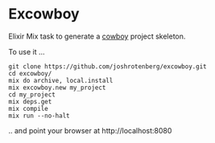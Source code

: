 # Excowboy

Elixir Mix task to generate a [cowboy](http://github.com/extend/cowboy) project skeleton.

To use it ...

```
git clone https://github.com/joshrotenberg/excowboy.git
cd excowboy/
mix do archive, local.install
mix excowboy.new my_project
cd my_project
mix deps.get
mix compile
mix run --no-halt
```

.. and point your browser at http://localhost:8080